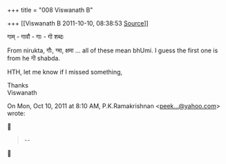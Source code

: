 +++
title = "008 Viswanath B"

+++
[[Viswanath B	2011-10-10, 08:38:53 [Source](https://groups.google.com/g/samskrita/c/Gt6RpF_OdiA)]]



  
गाम् - गावौ - गाः - गॊ शब्दः  
  
From nirukta, गौः, ग्मा, क्षमा ... all of these mean bhUmi. I guess the first one is from he गॊ shabda.  
  
HTH, let me know if I missed something,  
  
Thanks  
Viswanath  
  

On Mon, Oct 10, 2011 at 8:10 AM, P.K.Ramakrishnan \<[peek...@yahoo.com]()\> wrote:  



> --  



